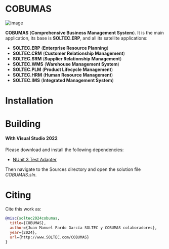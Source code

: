 # COBUMAS

![image](https://img.shields.io/badge/license-LGPL-3.svg)

**COBUMAS** (**Comprehensive Business Management System**). It is the main application, its base is **SOLTEC.ERP**, and all its satellite applications:

- **SOLTEC.ERP** (**Enterprise Resource Planning**)
- **SOLTEC.CRM** (**Customer Relationship Management**)
- **SOLTEC.SRM** (**Supplier Relationship Management**)
- **SOLTEC.WMS** (**Warehouse Management System**)
- **SOLTEC.PLM** (**Product Lifecycle Management**)
- **SOLTEC.HRM** (**Human Resource Management**)
- **SOLTEC.IMS** (**Integrated Management System**)

# Installation



# Building



#### With Visual Studio 2022

Please download and install the following dependencies:

- [NUnit 3 Test Adapter](https://marketplace.visualstudio.com/items?itemName=NUnitDevelopers.NUnit3TestAdapter)

Then navigate to the Sources directory and open the solution file *COBUMAS.sln*.

# Citing

Cite this work as:

```bibtex
@misc{soltec2024cobumas,
  title={COBUMAS},
  author={Juan Manuel Pardo García SOLTEC y COBUMAS colaboradores},
  year={2024},
  url={http://www.SOLTEC.com/COBUMAS}
}
```
